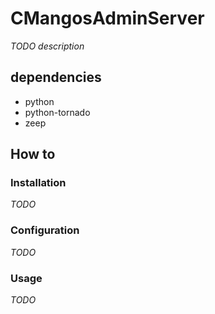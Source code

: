 # CMangosAdminServer

*TODO description*

## dependencies

 * python
 * python-tornado
 * zeep

## How to

### Installation

*TODO*

### Configuration

*TODO*

### Usage

*TODO*
